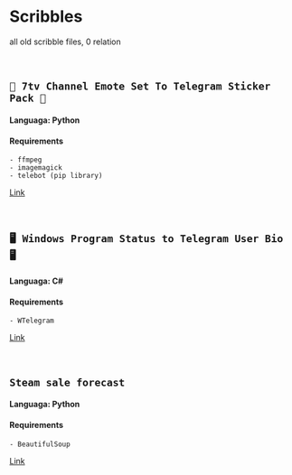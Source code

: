 # Scribbles
all old scribble files, 0 relation


<br>


## ` 🔮 7tv Channel Emote Set To Telegram Sticker Pack 🔮 `
#### Languaga: Python
#### Requirements
```
- ffmpeg
- imagemagick
- telebot (pip library)
```
[Link](https://github.com/Saikyo0/Scribbles/blob/main/SteamSaleForecast.py)


<br>


## ` 🖥️ Windows Program Status to Telegram User Bio 🖥️ `
#### Languaga: C#

#### Requirements
```
- WTelegram
```
[Link](https://github.com/Saikyo0/Scribbles/blob/main/StatusToTelegramBio.CS)


<br>

## ` Steam sale forecast `
#### Languaga: Python

#### Requirements
```
- BeautifulSoup
```
[Link](https://github.com/Saikyo0/Scribbles/blob/main/SteamSaleForecast.py)
